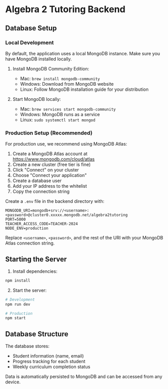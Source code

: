 # Algebra 2 Tutoring Backend

## Database Setup

### Local Development
By default, the application uses a local MongoDB instance. Make sure you have MongoDB installed locally.

1. Install MongoDB Community Edition:
   - Mac: `brew install mongodb-community`
   - Windows: Download from MongoDB website
   - Linux: Follow MongoDB installation guide for your distribution

2. Start MongoDB locally:
   - Mac: `brew services start mongodb-community`
   - Windows: MongoDB runs as a service
   - Linux: `sudo systemctl start mongod`

### Production Setup (Recommended)

For production use, we recommend using MongoDB Atlas:

1. Create a MongoDB Atlas account at https://www.mongodb.com/cloud/atlas
2. Create a new cluster (free tier is fine)
3. Click "Connect" on your cluster
4. Choose "Connect your application"
5. Create a database user
6. Add your IP address to the whitelist
7. Copy the connection string

Create a `.env` file in the backend directory with:

```
MONGODB_URI=mongodb+srv://<username>:<password>@cluster0.xxxxx.mongodb.net/algebra2tutoring
PORT=5000
TEACHER_ACCESS_CODE=TEACHER-2024
NODE_ENV=production
```

Replace `<username>`, `<password>`, and the rest of the URI with your MongoDB Atlas connection string.

## Starting the Server

1. Install dependencies:
```bash
npm install
```

2. Start the server:
```bash
# Development
npm run dev

# Production
npm start
```

## Database Structure

The database stores:
- Student information (name, email)
- Progress tracking for each student
- Weekly curriculum completion status

Data is automatically persisted to MongoDB and can be accessed from any device. 